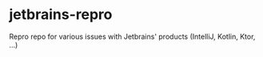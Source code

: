 # jetbrains-repro
Repro repo for various issues with Jetbrains' products (IntelliJ, Kotlin, Ktor, ...)
